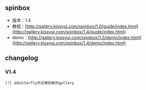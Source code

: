 ## spinbox
* 版本：1.4
* 教程：[http://gallery.kissyui.com/spinbox/1.0/guide/index.html](http://gallery.kissyui.com/spinbox/1.4/guide/index.html)
* demo：[http://gallery.kissyui.com/spinbox/1.0/demo/index.html](http://gallery.kissyui.com/spinbox/1.4/demo/index.html)

## changelog

### V1.4

    [!] 从butterfly中迁移到新的gallery



